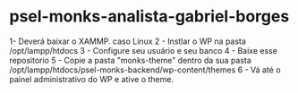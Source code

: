 # psel-monks-analista-gabriel-borges

1- Deverá baixar o XAMMP.
caso Linux
2 - Instlar o WP na pasta /opt/lampp/htdocs
3 - Configure seu usuário e seu banco
4 - Baixe esse repositorio
5 - Copie a pasta "monks-theme" dentro da sua pasta /opt/lampp/htdocs/psel-monks-backend/wp-content/themes
6 - Vá até o painel administrativo do WP e ative o theme.